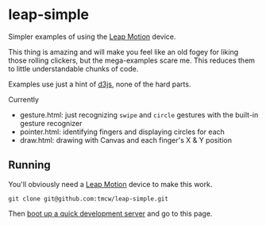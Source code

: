 # leap-simple

Simpler examples of using the [Leap Motion](https://www.leapmotion.com/) device.

This thing is amazing and will make you feel like an old fogey for liking
those rolling clickers, but the mega-examples scare me. This reduces them
to little understandable chunks of code.

Examples use just a hint of [d3js](http://d3js.org/), none of the hard
parts.

Currently

* gesture.html: just recognizing `swipe` and `circle` gestures with the built-in gesture recognizer
* pointer.html: identifying fingers and displaying circles for each
* draw.html: drawing with Canvas and each finger's X & Y position

## Running

You'll obviously need a [Leap Motion](https://www.leapmotion.com/) device
to make this work.

    git clone git@github.com:tmcw/leap-simple.git

Then [boot up a quick development server](https://gist.github.com/tmcw/4989751)
and go to this page.
